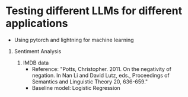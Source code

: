 # Testing different LLMs for different applications

* Using pytorch and lightning for machine learning

1. Sentiment Analysis

   1. IMDB data
      * Reference: "Potts, Christopher. 2011. On the negativity of negation. In Nan Li and
David Lutz, eds., Proceedings of Semantics and Linguistic Theory 20,
636-659." 
      * Baseline model: Logistic Regression
